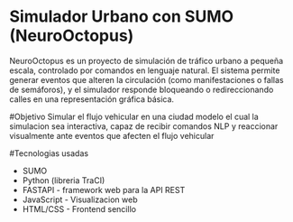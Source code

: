 # Simulador Urbano con SUMO (NeuroOctopus)
NeuroOctopus es un proyecto de simulación de tráfico urbano a pequeña escala, controlado por comandos en lenguaje natural. El sistema permite generar eventos que alteren la circulación (como manifestaciones o fallas de semáforos), y el simulador responde bloqueando o redireccionando calles en una representación gráfica básica. 

#Objetivo 
Simular el flujo vehicular en una ciudad modelo el cual la simulacion sea interactiva, capaz de recibir comandos NLP y reaccionar visualmente ante eventos que afecten el flujo vehicular

#Tecnologias usadas
- SUMO
- Python (libreria TraCI)
- FASTAPI - framework web para la API REST
- JavaScript - Visualizacion web
- HTML/CSS - Frontend sencillo
